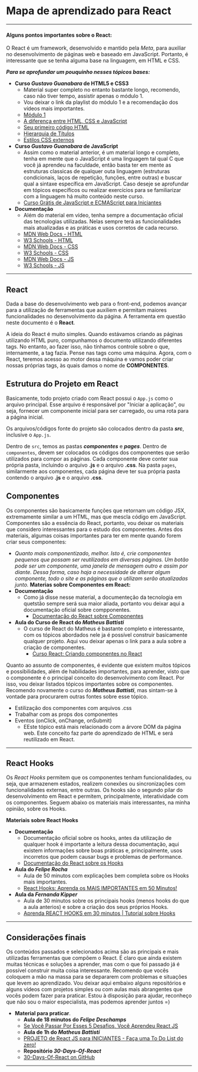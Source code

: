 # Mapa de aprendizado para React
---
#### Alguns pontos importantes sobre o React:

O React é um framework, desenvolvido e mantido pela *Meta*, para auxiliar no desenvolvimento de páginas web e baseado em JavaScript. Portanto, é interessante que se tenha alguma base na linguagem, em HTML e CSS.

***Para se aprofundar um pouquinho nesses tópicos bases:***

- **Curso *Gustavo Guanabara* de HTML5 e CSS3**
	- Material super completo no entanto bastante longo, recomendo, caso não tiver tempo, assistir apenas o módulo 1.
	- Vou deixar o link da playlist do módulo 1 e a recomendação dos vídeos mais importantes.
	- [Módulo 1](https://youtube.com/playlist?list=PLHz_AreHm4dkZ9-atkcmcBaMZdmLHft8n&si=3vDhl_3w9qRPaqgZ)
	- [A diferença entre HTML, CSS e JavaScript](https://www.youtube.com/watch?v=B4FU3NFRTDw&list=PLHz_AreHm4dkZ9-atkcmcBaMZdmLHft8n&index=9)
	- [Seu primeiro código HTML](https://www.youtube.com/watch?v=E6CdIawPTh0&list=PLHz_AreHm4dkZ9-atkcmcBaMZdmLHft8n&index=12)
	- [Hierarquia de Títulos](https://www.youtube.com/watch?v=aiOEBhozEOg&list=PLHz_AreHm4dkZ9-atkcmcBaMZdmLHft8n&index=20)
	- [Estilos CSS externos](https://www.youtube.com/watch?v=-i1JVMspDJQ&list=PLHz_AreHm4dkZ9-atkcmcBaMZdmLHft8n&index=40)
- **Curso *Gustavo Guanabara* de JavaScript**
	- Assim como o material anterior, é um material longo e completo, tenha em mente que o JavaScript é uma linguagem tal qual C que você já aprendeu na faculdade, então basta ter em mente as estruturas classicas de qualquer outa linguagem (estruturas condicionais, laços de repetição, funções, entre outras) e buscar qual a sintaxe específica em JavaScript. Caso deseje se aprofundar em tópicos específicos ou realizar exercícios para se familiarizar com a linguagem há muito conteúdo neste curso.
	- [Curso Grátis de JavaScript e ECMAScript para Iniciantes](https://youtube.com/playlist?list=PLHz_AreHm4dlsK3Nr9GVvXCbpQyHQl1o1&si=WT4e8u75UtvQtx8N)
- **Documentação**
	- Além do material em vídeo, tenha sempre a documentação oficial das tecnologias utilizadas. Nelas sempre terá as funcionalidades mais atualizadas e as práticas e usos corretos de cada recurso.
	- [MDN Web Docs - HTML](https://developer.mozilla.org/en-US/docs/Web/HTML)
	- [W3 Schools - HTML](https://www.w3schools.com/tags/)
	- [MDN Web Docs - CSS](https://developer.mozilla.org/en-US/docs/Web/CSS)
	- [W3 Schools - CSS](https://www.w3schools.com/cssref/index.php)
	- [MDN Web Docs - JS](https://developer.mozilla.org/en-US/docs/Web/JavaScript)
	- [W3 Schools - JS](https://www.w3schools.com/jsrEF/default.asp)
---
## React

Dada a base do desenvolvimento web para o front-end, podemos avançar para a utilização de ferramentas que auxiliem e permitam maiores funcionalidades no desenvolvimento da página. A ferramenta em questão neste documento é o **React**.

A ideia do React é muito simples. Quando estávamos criando as páginas utilizando HTML puro, compunhamos o documento utilizando diferentes tags. No entanto, ao fazer isso, não tínhamos controle sobre o que, internamente, a tag fazia. Pense nas tags como uma máquina. Agora, com o React, teremos acesso ao motor dessa máquina e vamos poder criar nossas próprias tags, às quais damos o nome de **COMPONENTES**.
## Estrutura do Projeto em React

Basicamente, todo projeto criado com React possui o `App.js` como o arquivo principal. Esse arquivo é responsável por "Iniciar a aplicação", ou seja, fornecer um componente inicial para ser carregado, ou uma rota para a página inicial.

Os arquivos/códigos fonte do projeto são colocados dentro da pasta _**src**_, inclusive o `App.js`.

Dentro de `src`, temos as pastas _**componentes**_ e _**pages**_. Dentro de `componentes`, devem ser colocados os códigos dos componentes que serão utilizados para compor as páginas. Cada componente deve conter sua própria pasta, incluindo o arquivo **.js** e o arquivo **.css**. Na pasta `pages`, similarmente aos componentes, cada página deve ter sua própria pasta contendo o arquivo **.js** e o arquivo **.css**.
## Componentes
Os componentes são basicamente funções que retornam um código JSX, extremamente similar a um HTML, mas que mescla código em JavaScript. Componentes são a essência do React, portanto, vou deixar os materiais que considero interessantes para o estudo dos componentes. Antes dos materiais, algumas coisas importantes para ter em mente quando forem criar seus componentes:
- *Quanto mais componentizado, melhor. Isto é, crie componentes pequenos que possam ser reutilizados em diversas páginas. Um botão pode ser um componente, uma janela de mensagem outro e assim por diante. Dessa forma, caso haja a necessidade de alterar algum componente, todo o site e as páginas que o utilizam serão atualizadas junto.*
**Materias sobre Componentes em React:**
- **Documentação**
	- Como já disse nesse material, a documenteção da tecnologia em quetstão sempre será sua maior aliada, portanto vou deixar aqui a documentação oficial sobre compponentes.
		- [Documentação do React sobre Componentes](https://react.dev/learn/your-first-component)
- **Aula do Curso de React do *Matheus Battisti***
	- O curso de React do Matheus é bastante completo e interessante, com os tópicos abordados nele ja é possível construir basicamente qualquer projeto. Aqui vou deixar apenas o link para a aula sobre a criação de componentes.
		- [Curso React: Criando componentes no React](https://www.youtube.com/watch?v=-wrsG0IGc-M&list=PLnDvRpP8BneyVA0SZ2okm-QBojomniQVO&index=4)

Quanto ao assunto de componentes, é evidente que existem muitos tópicos e possibilidades, além de habilidades importantes, para aprender, visto que o componente é o principal conceito do desenvolvimento com React. Por isso, vou deixar listados tópicos importantes sobre os componentes. Recomendo novamente o curso do _**Matheus Battisti**_, mas sintam-se à vontade para procurarem outras fontes sobre esse tópico.
- Estilização dos componentes com arquivos .css
- Trabalhar com as props dos componentes
- Eventos (onClick, onChange, onSubmit)
	- EEste tópico está mais relacionado com a árvore DOM da página web. Este conceito faz parte do aprendizado de HTML e será reutilizado em React.
---
## React Hooks
Os _React Hooks_ permitem que os componentes tenham funcionalidades, ou seja, que armazenem estados, realizem conexões ou sincronizações com funcionalidades externas, entre outras. Os hooks são o segundo pilar do desenvolvimento em React e permitem, principalmente, interatividade com os componentes. Seguem abaixo os materiais mais interessantes, na minha opinião, sobre os Hooks.

**Materiais sobre React Hooks**
- **Documentação**
	- Documentação oficial sobre os hooks, antes da utilização de qualquer hook é importante a leitura dessa documentação, aqui existem informações sobre boas práticas e, principalmente, usos incorretos que podem causar bugs e problemas de performance.
	- [Documentação do React sobre os Hooks](https://react.dev/reference/react/hooks)
- **Aula do *Felipe Rocha***
	- Aula de 50 minutos com explicações bem completa sobre os Hooks mais importantes.
	- [React Hooks: Aprenda os MAIS IMPORTANTES em 50 Minutos!](https://www.youtube.com/watch?v=MA3Ngo32qiI)
- **Aula da *Fernanda Kipper***
	- Aula de 30 minutos sobre os principais hooks (menos hooks do que a aula anterios) e sobre a criação dos seus próprios Hooks.
	- [Aprenda REACT HOOKS em 30 minutos | Tutorial sobre Hooks](https://www.youtube.com/watch?v=Fc-___dblSI)
---
## Considerações finais
Os conteúdos passados e selecionados acima são as principais e mais utilizadas ferramentas que compõem o React. É claro que ainda existem muitas técnicas e soluções a aprender, mas com o que foi passado já é possível construir muita coisa interessante. Recomendo que vocês coloquem a mão na massa para se depararem com problemas e situações que levem ao aprendizado. Vou deixar aqui embaixo alguns repositórios e alguns vídeos com projetos simples ou com aulas mais abrangentes que vocês podem fazer para praticar. Estou à disposição para ajudar, reconheço que não sou o maior especialista, mas podemos aprender juntos =)

- **Material para praticar**.
	- **Aula de 18 minutos do *Felipe Deschamps***
	- [Se Você Passar Por Esses 5 Desafios, Você Aprendeu React JS](https://www.youtube.com/watch?v=aJR7f45dBNs&t=572s)
	- **Aula de 1h do *Matheus Battisti***
	- [PROJETO de React JS para INICIANTES - Faça uma To Do List do zero!](https://www.youtube.com/watch?v=YVEVrigByKY)
	- **Repositório *30-Days-Of-React***
	- [30-Days-Of-React on GitHub](https://github.com/Asabeneh/30-Days-Of-React/tree/master)
---
